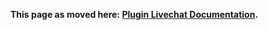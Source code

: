 **This page as moved here:
[Plugin Livechat Documentation](https://johnxlivingston.github.io/peertube-plugin-livechat/ja/documentation/installation/).**
